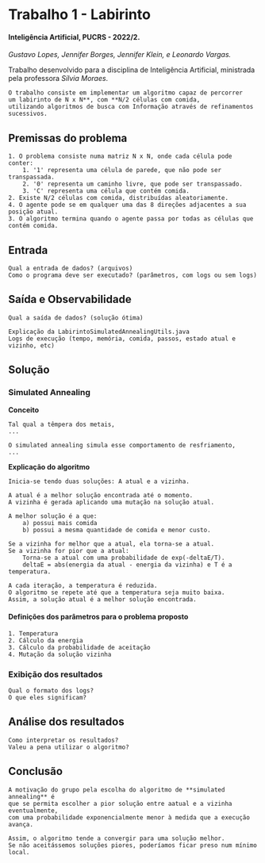 # Trabalho 1 - Labirinto

#### Inteligência Artificial, PUCRS - 2022/2.

_Gustavo Lopes, Jennifer Borges, Jennifer Klein, e Leonardo Vargas._

Trabalho desenvolvido para a disciplina de Inteligência Artificial, ministrada pela professora _Sílvia Moraes_.

    O trabalho consiste em implementar um algoritmo capaz de percorrer
    um labirinto de N x N**, com **N/2 células com comida, 
    utilizando algoritmos de busca com Informação através de refinamentos sucessivos.

## Premissas do problema

    1. O problema consiste numa matriz N x N, onde cada célula pode conter:
        1. '1' representa uma célula de parede, que não pode ser transpassada.
        2. '0' representa um caminho livre, que pode ser transpassado.
        3. 'C' representa uma célula que contém comida.
    2. Existe N/2 células com comida, distribuídas aleatoriamente.
    4. O agente pode se em qualquer uma das 8 direções adjacentes a sua posição atual.
    3. O algoritmo termina quando o agente passa por todas as células que contém comida.

## Entrada

    Qual a entrada de dados? (arquivos)
    Como o programa deve ser executado? (parâmetros, com logs ou sem logs)

## Saída e Observabilidade

    Qual a saída de dados? (solução ótima)

    Explicação da LabirintoSimulatedAnnealingUtils.java
    Logs de execução (tempo, memória, comida, passos, estado atual e vizinho, etc)

## Solução

### Simulated Annealing

**Conceito**

    Tal qual a têmpera dos metais, 
    ...

    O simulated annealing simula esse comportamento de resfriamento, 
    ...

**Explicação do algoritmo**

    Inicia-se tendo duas soluções: A atual e a vizinha.

    A atual é a melhor solução encontrada até o momento.
    A vizinha é gerada aplicando uma mutação na solução atual.

    A melhor solução é a que:
        a) possui mais comida
        b) possui a mesma quantidade de comida e menor custo.

    Se a vizinha for melhor que a atual, ela torna-se a atual.
    Se a vizinha for pior que a atual:
        Torna-se a atual com uma probabilidade de exp(-deltaE/T).
        deltaE = abs(energia da atual - energia da vizinha) e T é a temperatura.

    A cada iteração, a temperatura é reduzida.
    O algoritmo se repete até que a temperatura seja muito baixa.
    Assim, a solução atual é a melhor solução encontrada.

#### Definições dos parâmetros para o problema proposto

    1. Temperatura
    2. Cálculo da energia
    3. Cálculo da probabilidade de aceitação
    4. Mutação da solução vizinha

### Exibição dos resultados
    
    Qual o formato dos logs?
    O que eles significam?


## Análise dos resultados

    Como interpretar os resultados?
    Valeu a pena utilizar o algoritmo?

## Conclusão

    A motivação do grupo pela escolha do algoritmo de **simulated annealing** é
    que se permita escolher a pior solução entre aatual e a vizinha eventualmente,
    com uma probabilidade exponencialmente menor à medida que a execução avança.

    Assim, o algoritmo tende a convergir para uma solução melhor.
    Se não aceitássemos soluções piores, poderíamos ficar preso num mínimo local.
